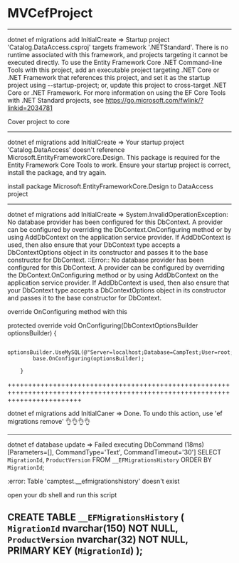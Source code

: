 # MVCefProject

------------------------------------------------------------------------------------------------------------------------------
 dotnet ef migrations add InitialCreate  =>  Startup project 'Catalog.DataAccess.csproj' targets framework '.NETStandard'. There is no runtime associated with this framework, and projects targeting it cannot be executed directly. To use the Entity Framework Core .NET Command-line Tools with this project, add an executable project targeting .NET Core or .NET Framework that references this project, and set it as the startup project using --startup-project; or, update this project to cross-target .NET Core or .NET Framework. For more information on using the EF Core Tools with .NET Standard projects, see https://go.microsoft.com/fwlink/?linkid=2034781
 
 Cover project to core
 
------------------------------------------------------------------------------------------------------------------------------

dotnet ef migrations add InitialCreate  => Your startup project 'Catalog.DataAccess' doesn't reference Microsoft.EntityFrameworkCore.Design. This package is required for the Entity Framework Core Tools to work. Ensure your startup project is correct, install the package, and try again.

install package Microsoft.EntityFrameworkCore.Design to DataAccess project

------------------------------------------------------------------------------------------------------------------------------
 dotnet ef migrations add InitialCreate  => System.InvalidOperationException: No database provider has been configured for this DbContext. A provider can be configured by overriding the DbContext.OnConfiguring method or by using AddDbContext on the application service provider. If AddDbContext is used, then also ensure that your DbContext type accepts a DbContextOptions<TContext> object in its constructor and passes it to the base constructor for DbContext.
  ::Error::
 No database provider has been configured for this DbContext. A provider can be configured by overriding the DbContext.OnConfiguring method or by using AddDbContext on the application service provider. If AddDbContext is used, then also ensure that your DbContext type accepts a DbContextOptions<TContext> object in its constructor and passes it to the base constructor for DbContext.
  
  override OnConfiguring method with this
  
   protected override void OnConfiguring(DbContextOptionsBuilder optionsBuilder)
        {

            optionsBuilder.UseMySQL(@"Server=localhost;Database=CampTest;User=root;Password=47854785zZ.;");
            base.OnConfiguring(optionsBuilder);

        }
        
        
++++++++++++++++++++++++++++++++++++++++++++++++++++++++++++++++++++++++++++++++++++++++++++++++++++++++++++++++++++++++++++++

dotnet ef migrations add InitialCaner => Done. To undo this action, use 'ef migrations remove' 👌👌👌👌

------------------------------------------------------------------------------------------------------------------------------
dotnet ef database update => Failed executing DbCommand (18ms) [Parameters=[], CommandType='Text', CommandTimeout='30']
SELECT `MigrationId`, `ProductVersion`
FROM `__EFMigrationsHistory`
ORDER BY `MigrationId`;

:error: Table 'camptest.__efmigrationshistory' doesn't exist

open your db shell and run this script

CREATE TABLE `__EFMigrationsHistory` ( `MigrationId` nvarchar(150) NOT NULL, `ProductVersion` nvarchar(32) NOT NULL, PRIMARY KEY (`MigrationId`) );
------------------------------------------------------------------------------------------------------------------------------
